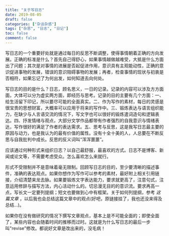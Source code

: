 ```yaml
---
title: "关于写日志"
date: 2019-08-05
draft: false
categories: ["杂谈杂感"]
tags: ["杂思", "日志", "日记"]
toc: false
comment: false
---
```


写日志的一个重要好处就是通过每日的反思不断调整，使得事情朝着正确的方向发展。正确的标准是什么？首先自己得舒心，如果事情越做越难受，大抵是什么方面出了问题；其次是对事情的进展是否起促进作用，意识具有主观能动性，正确的意识促进事物的发展，错误的意识阻碍事物的发展；再者，检查事情的现状与初衷是否相符，如果忘记了为何出发，如何知道去向何处。

写日志的目的是什么？日志，顾名思义，一日的记录。记录的内容可以涉及方方面面，大体可以分为虚实两方面，即经历与思考。记录的目的主要有几个方面：一、给生活留下印记，所以要尽可能的全面真实。二、作为写作的素材，每日的灵感是很宝贵的思想财富，大概率可以应用于将来的写作中。三、锻炼表达与语言组织能力，在缺少与人言语交流的情况下，写文字也可以很好的锻炼遣词造句和逻辑表达。四、抒发情绪与观点，大部分文学作品都带有作者强烈的自我意识与情绪表达，写作很好的满足了作者的表达需求。五、思考与反思，这是我写日志最主要的原因与动力，也是我认为的最有价值的属性。没有十全十美的人，人总要在不断反思与自我批判中成长。反思的反义词叫“浑浑噩噩”。

应该通过何种形式来组织日志？以自己最舒服，最喜欢的方式。日志不是博客、新闻或论文等，不需要考虑受众。怎么喜欢怎么来就行。

形式不受限制并不是意味着毫无限制。回顾写日志的目的，至少要清晰的描述事件，准确的表达观点。如果你想作为写作可以参考的素材，最好附上相关引用链接，介绍清楚来龙去脉。如果要锻炼文字表达能力，要求就更高了，注意句式，注意运用修辞与描写方法，内心活动什么的。切忌漫无目的的意识流。要求再高一点，写长文一定要列提纲；短文也要做到心中有框架。关于如何列提纲，参考 *这篇文章* ，以后我也会总结这篇文章中的观点(好吧，原链接挂了，我也还没来得及总结&#x2026;)。

如果你在没有做研究的情况下撰写文章观点，基本上是不可能全面的；即使全面了，某些内容也会随着时间的推移而过时。这就是为什么写日志的最后一步叫"revise"修改。都说好文章是改出来的，没毛病！

